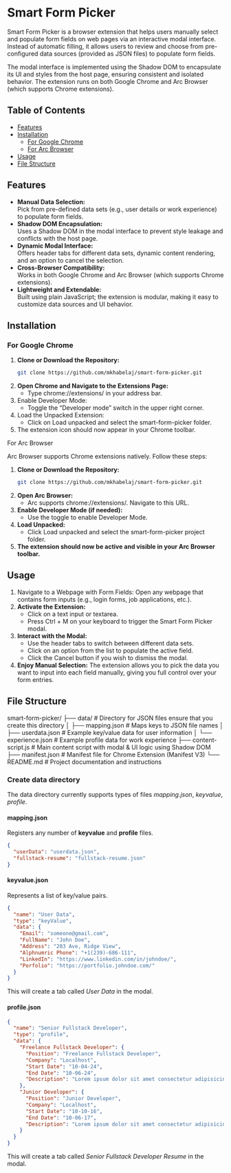 # Smart Form Picker

Smart Form Picker is a browser extension that helps users manually select and populate form fields on web pages via an interactive modal interface. Instead of automatic filling, it allows users to review and choose from pre-configured data sources (provided as JSON files) to populate form fields.

The modal interface is implemented using the Shadow DOM to encapsulate its UI and styles from the host page, ensuring consistent and isolated behavior. The extension runs on both Google Chrome and Arc Browser (which supports Chrome extensions).

## Table of Contents

- [Features](#features)
- [Installation](#installation)
  - [For Google Chrome](#for-google-chrome)
  - [For Arc Browser](#for-arc-browser)
- [Usage](#usage)
- [File Structure](#file-structure)

## Features

- **Manual Data Selection:**  
  Pick from pre-defined data sets (e.g., user details or work experience) to populate form fields.
- **Shadow DOM Encapsulation:**  
  Uses a Shadow DOM in the modal interface to prevent style leakage and conflicts with the host page.
- **Dynamic Modal Interface:**  
  Offers header tabs for different data sets, dynamic content rendering, and an option to cancel the selection.
- **Cross-Browser Compatibility:**  
  Works in both Google Chrome and Arc Browser (which supports Chrome extensions).
- **Lightweight and Extendable:**  
  Built using plain JavaScript; the extension is modular, making it easy to customize data sources and UI behavior.

## Installation

### For Google Chrome

1. **Clone or Download the Repository:**
   ```bash
   git clone https://github.com/mkhabelaj/smart-form-picker.git
   ```
1. **Open Chrome and Navigate to the Extensions Page:**
   - Type chrome://extensions/ in your address bar.
1. Enable Developer Mode:
   - Toggle the “Developer mode” switch in the upper right corner.
1. Load the Unpacked Extension:
   - Click on Load unpacked and select the smart-form-picker folder.
1. The extension icon should now appear in your Chrome toolbar.

For Arc Browser

Arc Browser supports Chrome extensions natively. Follow these steps:

1. **Clone or Download the Repository:**
   ```bash
   git clone https://github.com/mkhabelaj/smart-form-picker.git
   ```
1. **Open Arc Browser:**
   - Arc supports chrome://extensions/. Navigate to this URL.
1. **Enable Developer Mode (if needed):**
   - Use the toggle to enable Developer Mode.
1. **Load Unpacked:**
   - Click Load unpacked and select the smart-form-picker project folder.
1. **The extension should now be active and visible in your Arc Browser toolbar.**

## Usage

1. Navigate to a Webpage with Form Fields:
   Open any webpage that contains form inputs (e.g., login forms, job applications, etc.).
1. **Activate the Extension:**
   - Click on a text input or textarea.
   - Press Ctrl + M on your keyboard to trigger the Smart Form Picker modal.
1. **Interact with the Modal:**
   - Use the header tabs to switch between different data sets.
   - Click on an option from the list to populate the active field.
   - Click the Cancel button if you wish to dismiss the modal.
1. **Enjoy Manual Selection:**
   The extension allows you to pick the data you want to input into each field manually, giving you full control over your form entries.

## File Structure

smart-form-picker/
├── data/ # Directory for JSON files ensure that you create this directory
│ ├── mapping.json # Maps keys to JSON file names
│ ├── userdata.json # Example key/value data for user information
│ └── experience.json # Example profile data for work experience
├── content-script.js # Main content script with modal & UI logic using Shadow DOM
├── manifest.json # Manifest file for Chrome Extension (Manifest V3)
└── README.md # Project documentation and instructions

### Create data directory

The data directory currently supports types of files _mapping.json_, _keyvalue_, _profile_.

#### mapping.json

Registers any number of **keyvalue** and **profile** files.

```json
{
  "userData": "userdata.json",
  "fullstack-resume": "fullstack-resume.json"
}
```

#### keyvalue.json

Represents a list of key/value pairs.

```json
{
  "name": "User Data",
  "type": "keyValue",
  "data": {
    "Email": "someone@gmail.com",
    "FullName": "John Doe",
    "Address": "203 Ave, Ridge View",
    "Alphnumric Phone": "+1(239)-686-111",
    "LinkedIn": "https://www.linkedin.com/in/johndoe/",
    "Porfolio": "https://portfolio.johndoe.com/"
  }
}
```

This will create a tab called _User Data_ in the modal.

#### profile.json

```json
{
  "name": "Senior Fullstack Developer",
  "type": "profile",
  "data": {
    "Freelance Fullstack Developer": {
      "Position": "Freelance Fullstack Developer",
      "Company": "Localhost",
      "Start Date": "10-04-24",
      "End Date": "10-06-24",
      "Description": "Lorem ipsum dolor sit amet consectetur adipisicing elit. Quos, quas.\n\nLorem ipsum dolor sit amet consectetur adipisicing elit. Quos, quas.\n\nLorem ipsum dolor sit amet consectetur adipisicing elit. Quos, quas."
    },
    "Junior Developer": {
      "Position": "Junior Developer",
      "Company": "Localhost",
      "Start Date": "10-10-16",
      "End Date": "10-06-17",
      "Description": "Lorem ipsum dolor sit amet consectetur adipisicing elit. Quos, quas.\n\nLorem ipsum dolor sit amet consectetur adipisicing elit. Quos, quas."
    }
  }
}
```

This will create a tab called _Senior Fullstack Developer Resume_ in the modal.
